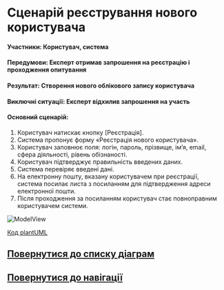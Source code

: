# Сценарій реєстрування нового користувача

#### Участники: Користувач, cистема
#### Передумови: Експерт отримав запрошення на реєстрацію і проходження опитування
#### Результат: Створення нового облікового запису користувача
#### Виключні ситуації: Експерт відхилив запрошення на участь

#### Основний сценарій: 
1. Користувач натискає кнопку [Реєстрація].
2. Система пропонує форму «Реєстрація нового користувача».
3. Користувач заповнює поля:
логін, пароль, прізвище, ім’я, email, сфера діяльності, рівень обізнаності.
4. Користувач підтверджує правильність введених даних.
5. Система перевіряє введені дані.
6. На електронну пошту, вказану користувачем при реєстрації, система посилає листа з посиланням для підтвердження адреси електронної пошти.
7. Після проходження за посиланням користувач стає повноправним користувачем системи.

![ModelView](http://www.plantuml.com/plantuml/proxy?idx=0&src=https://raw.githubusercontent.com/teramont/databaseQuestioning/master/Information/Diagrams/usecasemodel/usecases/registration.pu)

[Код plantUML](https://github.com/teramont/databaseQuestioning/blob/master/Information/Diagrams/usecasemodel/usecases/registration.pu)

## [Повернутися до списку діаграм](https://github.com/teramont/databaseQuestioning/blob/master/Information/Diagrams.md)
## [Повернутися до навігації](https://github.com/teramont/databaseQuestioning/blob/master/Information/navigation.md)
